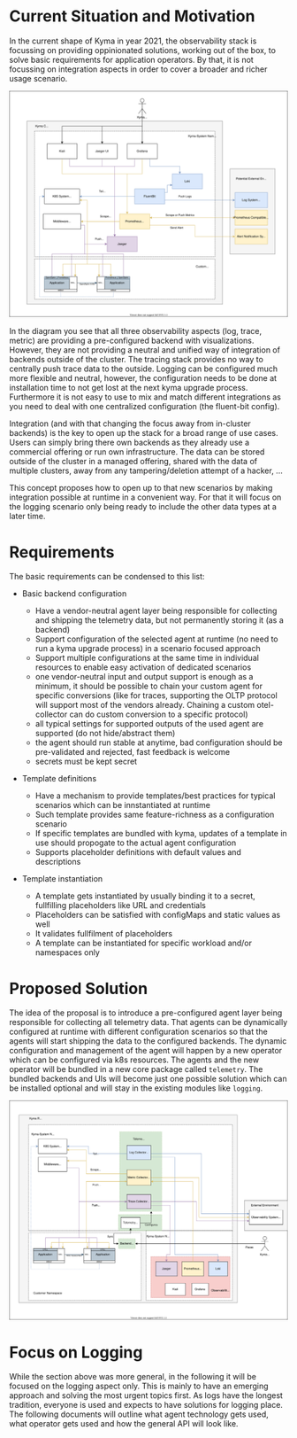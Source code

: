 # Current Situation and Motivation

In the current shape of Kyma in year 2021, the observability stack is focussing on providing oppinionated solutions, working out of the box, to solve basic requirements for application operators. By that, it is not focussing on integration aspects in order to cover a broader and richer usage scenario.

![a](./assets/current_all.drawio.svg)

In the diagram you see that all three observability aspects (log, trace, metric) are providing a pre-configured backend with visualizations. However, they are not providing a neutral and unified way of integration of backends outside of the cluster. The tracing stack provides no way to centrally push trace data to the outside. Logging can be configured much more flexible and neutral, however, the configuration needs to be done at installation time to not get lost at the next kyma upgrade process. Furthermore it is not easy to use to mix and match different integrations as you need to deal with one centralized configuration (the fluent-bit config).

Integration (and with that changing the focus away from in-cluster backends) is the key to open up the stack for a broad range of use cases. Users can simply bring there own backends as they already use a commercial offering or run own infrastructure. The data can be stored outside of the cluster in a managed offering, shared with the data of multiple clusters, away from any tampering/deletion attempt of a hacker, ...

This concept proposes how to open up to that new scenarios by making integration possible at runtime in a convenient way. For that it will focus on the logging scenario only being ready to include the other data types at a later time.

# Requirements

The basic requirements can be condensed to this list:

- Basic backend configuration
  - Have a vendor-neutral agent layer being responsible for collecting and shipping the telemetry data, but not permanently storing it (as a backend)
  - Support configuration of the selected agent at runtime (no need to run a kyma upgrade process) in a scenario focused approach
  - Support multiple configurations at the same time in individual resources to enable easy activation of dedicated scenarios
  - one vendor-neutral input and output support is enough as a minimum, it should be possible to chain your custom agent for specific conversions (like for traces, supporting the OLTP protocol will support most of the vendors already. Chaining a custom otel-collector can do custom conversion to a specific protocol)
  - all typical settings for supported outputs of the used agent are supported (do not hide/abstract them)
  - the agent should run stable at anytime, bad configuration should be pre-validated and rejected, fast feedback is welcome
  - secrets must be kept secret

- Template definitions
  - Have a mechanism to provide templates/best practices for typical scenarios which can be innstantiated at runtime
  - Such template provides same feature-richness as a configuration scenario
  - If specific templates are bundled with kyma, updates of a template in use should propogate to the actual agent configuration
  - Supports placeholder definitions with default values and descriptions

- Template instantiation
  - A template gets instantiated by usually binding it to a secret, fullfilling placeholders like URL and credentials
  - Placeholders can be satisfied with configMaps and static values as well
  - It validates fullfilment of placeholders
  - A template can be instantiated for specific workload and/or namespaces only

# Proposed Solution

The idea of the proposal is to introduce a pre-configured agent layer being responsible for collecting all telemetry data. That agents can be dynamically configured at runtime with different configuration scenarios so that the agents will start shipping the data to the configured backends. The dynamic configuration and management of the agent will happen by a new operator which can be configured via k8s resources. The agents and the new operator will be bundled in a new core package called `telemetry`. The bundled backends and UIs will become just one possible solution which can be installed optional and will stay in the existing modules like `logging`.

![b](./assets/future_all.drawio.svg)

# Focus on Logging

While the section above was more general, in the following it will be focused on the logging aspect only. This is mainly to have an emerging approach and solving the most urgent topics first. As logs have the longest tradition, everyone is used and expects to have solutions for logging place.
The following documents will outline what agent technology gets used, what operator gets used and how the general API will look like.
